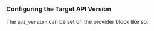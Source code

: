 ### Configuring the Target API Version

The `api_version` can be set on the provider block like so:
